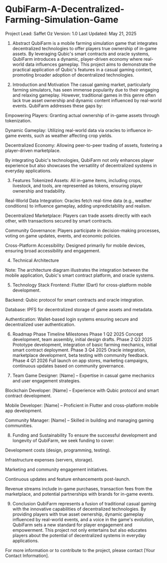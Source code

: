 # QubiFarm-A-Decentralized-Farming-Simulation-Game
Project Lead: Saffet Oz
Version: 1.0
Last Updated: May 21, 2025

1. Abstract
QubiFarm is a mobile farming simulation game that integrates decentralized technologies to offer players true ownership of in-game assets. By leveraging Qubic's smart contracts and oracle systems, QubiFarm introduces a dynamic, player-driven economy where real-world data influences gameplay. This project aims to demonstrate the practical application of Qubic's features in a casual gaming context, promoting broader adoption of decentralized technologies.

2. Introduction and Motivation
The casual gaming market, particularly farming simulators, has seen immense popularity due to their engaging and relaxing gameplay. However, traditional games in this genre often lack true asset ownership and dynamic content influenced by real-world events. QubiFarm addresses these gaps by:

Empowering Players: Granting actual ownership of in-game assets through tokenization.

Dynamic Gameplay: Utilizing real-world data via oracles to influence in-game events, such as weather affecting crop yields.

Decentralized Economy: Allowing peer-to-peer trading of assets, fostering a player-driven marketplace.

By integrating Qubic's technologies, QubiFarm not only enhances player experience but also showcases the versatility of decentralized systems in everyday applications.

3. Features
Tokenized Assets: All in-game items, including crops, livestock, and tools, are represented as tokens, ensuring player ownership and tradability.

Real-World Data Integration: Oracles fetch real-time data (e.g., weather conditions) to influence gameplay, adding unpredictability and realism.

Decentralized Marketplace: Players can trade assets directly with each other, with transactions secured by smart contracts.

Community Governance: Players participate in decision-making processes, voting on game updates, events, and economic policies.

Cross-Platform Accessibility: Designed primarily for mobile devices, ensuring broad accessibility and engagement.

4. Technical Architecture

Note: The architecture diagram illustrates the integration between the mobile application, Qubic's smart contract platform, and oracle systems.

5. Technology Stack
Frontend: Flutter (Dart) for cross-platform mobile development.

Backend: Qubic protocol for smart contracts and oracle integration.

Database: IPFS for decentralized storage of game assets and metadata.

Authentication: Wallet-based login systems ensuring secure and decentralized user authentication.

6. Roadmap
Phase	Timeline	Milestones
Phase 1	Q2 2025	Concept development, team assembly, initial design drafts.
Phase 2	Q3 2025	Prototype development, integration of basic farming mechanics, initial smart contract deployment.
Phase 3	Q4 2025	Oracle integration, marketplace development, beta testing with community feedback.
Phase 4	Q1 2026	Full launch on app stores, marketing campaigns, continuous updates based on community governance.

7. Team
Game Designer: [Name] – Expertise in casual game mechanics and user engagement strategies.

Blockchain Developer: [Name] – Experience with Qubic protocol and smart contract development.

Mobile Developer: [Name] – Proficient in Flutter and cross-platform mobile app development.

Community Manager: [Name] – Skilled in building and managing gaming communities.

8. Funding and Sustainability
To ensure the successful development and longevity of QubiFarm, we seek funding to cover:

Development costs (design, programming, testing).

Infrastructure expenses (servers, storage).

Marketing and community engagement initiatives.

Continuous updates and feature enhancements post-launch.

Revenue streams include in-game purchases, transaction fees from the marketplace, and potential partnerships with brands for in-game events.

9. Conclusion
QubiFarm represents a fusion of traditional casual gaming with the innovative capabilities of decentralized technologies. By providing players with true asset ownership, dynamic gameplay influenced by real-world events, and a voice in the game's evolution, QubiFarm sets a new standard for player engagement and empowerment. This project not only entertains but also educates players about the potential of decentralized systems in everyday applications.

For more information or to contribute to the project, please contact [Your Contact Information].
